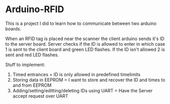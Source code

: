 # Arduino-RFID

This is a project I did to learn how to communicate between two arduino boards.

When an RFID tag is placed near the scanner the client arduino sends it's ID to the server board. Server checks if the ID is allowed to enter in which case 1 is sent to the client board and green LED flashes. If the ID isn't allowed 2 is sent and red LED flashes.

Stuff to implement:
 1. Timed entrances = ID is only allowed in predefined timelimits
 2. Storing data in EEPROM = I want to store and recover the ID and times to and from EEPROM 
 3. Adding/setting/editting/deleting IDs using UART = Have the Server accept request over UART